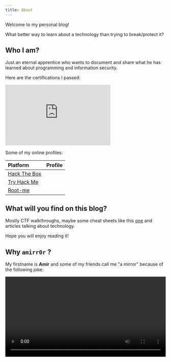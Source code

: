 ```yaml
---
title: About
---
```


Welcome to my personal blog! 

What better way to learn about a technology than trying to break/protect it?

## Who I am?

Just an eternal apprentice who wants to document and share what he has learned about programming and information security.

Here are the certifications I passed:

<p align="center" style="vertical-align: middle; text-align: center;">
<div data-iframe-width="150" data-iframe-height="270" data-share-badge-id="c8986c46-85b3-4c32-b99a-f9039cb961a9" data-share-badge-host="https://www.credly.com"></div><script type="text/javascript" async src="//cdn.credly.com/assets/utilities/embed.js"></script>

<iframe src="https://api.eu.badgr.io/public/assertions/rAayO2s_QsiiRvwDzMtXsg?embedVersion=1&amp;embedWidth=330&amp;embedHeight=191" style="width: 330px; height: 191px; border: 0px none;" title="Badge: Red Team Operator"></iframe>
</p>

Some of my online profiles:

| Platform                                                  | Profile                                                                       |
|:----------------------------------------------------------|------------------------------------------------------------------------------:|
| [Hack The Box](https://www.hackthebox.eu/profile/31944)   | <script src="https://www.hackthebox.eu/badge/31944"></script>                 |
| [Try Hack Me](https://tryhackme.com/p/amir0r)             | <script src="https://amirr0r.github.io/assets/js/thm-badge.js"></script>      |
| [Root-me](https://www.root-me.org/amirr0r)                | <script src="https://amirr0r.github.io/assets/js/rootme-badge.js"></script>   |

## What will you find on this blog?

Mostly CTF walkthroughs, maybe some cheat sheets like this [one](https://github.com/amirr0r/notes/blob/master/Infosec/boot2root-cheatsheet.md#boot2root-cheatsheet) and articles talking about technology.

Hope you will enjoy reading it!

## Why `amirr0r` ?

My firstname is **Amir** and some of my friends call me "a mirror" because of the following joke:

<video controls style="width:100%">
    <source src="https://amirr0r.github.io/assets/videos/Trevor-Noah-Amir.mp4" type="video/mp4">
</video>

<script>
    Array.from(document.querySelectorAll('td')).filter(td => td.querySelector('img')).forEach(td => td.style["text-align"] = "left");
    const mini_icons = Array.from(document.querySelectorAll(".post-content p > img:not([style])"));
    mini_icons[0].style.left = "3%";
    mini_icons[1].style.left = "-2%";
    mini_icons[2].style.left = "-8%";
    mini_icons[3].style.left = "-2%";
    mini_icons[4].style.left = "-8%";
    document.querySelector('.thm_margin').style.margin="0px";
    Array.from(document.querySelectorAll('th'))[1].style["text-align"] = "left";
</script>
